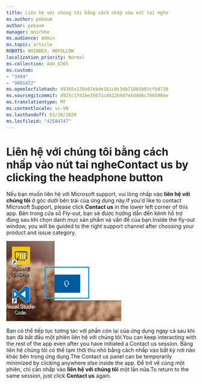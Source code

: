 ```yaml
---
title: Liên hệ với chúng tôi bằng cách nhấp vào nút tai nghe
ms.author: pebaum
author: pebaum
manager: mnirkhe
ms.audience: Admin
ms.topic: article
ROBOTS: NOINDEX, NOFOLLOW
localization_priority: Normal
ms.collection: Adm_O365
ms.custom:
- "3494"
- "9001472"
ms.openlocfilehash: 49365a139a97ebde1b1c0c3db710b5b03cfb8738
ms.sourcegitcommit: d925c1fd1be35071cd422b9d7e5ddd6c700590de
ms.translationtype: MT
ms.contentlocale: vi-VN
ms.lasthandoff: 03/10/2020
ms.locfileid: "42584747"
---
```

# <a name="contact-us-by-clicking-the-headphone-button"></a><span data-ttu-id="00b73-102">Liên hệ với chúng tôi bằng cách nhấp vào nút tai nghe</span><span class="sxs-lookup"><span data-stu-id="00b73-102">Contact us by clicking the headphone button</span></span>

<span data-ttu-id="00b73-103">Nếu bạn muốn liên hệ với Microsoft support, vui lòng nhấp vào **liên hệ với chúng tôi** ở góc dưới bên trái của ứng dụng này.</span><span class="sxs-lookup"><span data-stu-id="00b73-103">If you'd like to contact Microsoft Support, please click **Contact us** in the lower left corner of this app.</span></span> <span data-ttu-id="00b73-104">Bên trong cửa sổ Fly-out, bạn sẽ được hướng dẫn đến kênh hỗ trợ đúng sau khi chọn danh mục sản phẩm và vấn đề của bạn.</span><span class="sxs-lookup"><span data-stu-id="00b73-104">Inside the fly-out window, you will be guided to the right support channel after choosing your product and issue category.</span></span>

![Liên hệ với chúng tôi bằng cách nhấp vào biểu tượng tai nghe.](media/contact-us-headphone-icon.png)

<span data-ttu-id="00b73-106">Bạn có thể tiếp tục tương tác với phần còn lại của ứng dụng ngay cả sau khi bạn đã bắt đầu một phiên liên hệ với chúng tôi.</span><span class="sxs-lookup"><span data-stu-id="00b73-106">You can keep interacting with the rest of the app even after you have initiated a Contact us session.</span></span> <span data-ttu-id="00b73-107">Bảng liên hệ chúng tôi có thể tạm thời thu nhỏ bằng cách nhấp vào bất kỳ nơi nào khác bên trong ứng dụng.</span><span class="sxs-lookup"><span data-stu-id="00b73-107">The Contact us panel can be temporarily minimized by clicking anywhere else inside the app.</span></span> <span data-ttu-id="00b73-108">Để trở về cùng một phiên, chỉ cần nhấp vào **liên hệ với chúng tôi** một lần nữa.</span><span class="sxs-lookup"><span data-stu-id="00b73-108">To return to the same session, just click **Contact us** again.</span></span>
